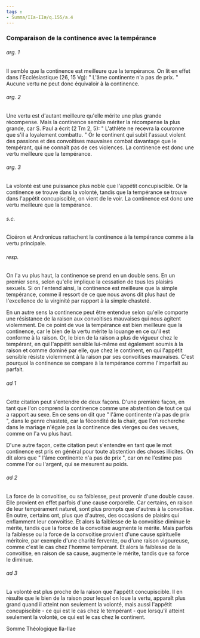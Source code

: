 ```yaml
---
tags : 
- Summa/IIa-IIæ/q.155/a.4
---
```


### Comparaison de la continence avec la tempérance

###### arg. 1
Il semble que la continence est meilleure que la tempérance. On lit en effet dans l'Ecclésiastique (26, 15 Vg): " L'âme continente n'a pas de prix. " Aucune vertu ne peut donc équivaloir à la continence. 

###### arg. 2
Une vertu est d'autant meilleure qu'elle mérite une plus grande récompense. Mais la continence semble mériter la récompense la plus grande, car S. Paul a écrit (2 Tm 2, 5): " L'athlète ne recevra la couronne que s'il a loyalement combattu. " Or le continent qui subit l'assaut violent des passions et des convoitises mauvaises combat davantage que le tempérant, qui ne connaît pas de ces violences. La continence est donc une vertu meilleure que la tempérance. 

###### arg. 3
La volonté est une puissance plus noble que l'appétit concupiscible. Or la continence se trouve dans la volonté, tandis que la tempérance se trouve dans l'appétit concupiscible, on vient de le voir. La continence est donc une vertu meilleure que la tempérance. 

###### s.c.
Cicéron et Andronicus rattachent la continence à la tempérance comme à la vertu principale. 

###### resp.
On l'a vu plus haut, la continence se prend en un double sens. En un premier sens, selon qu'elle implique la cessation de tous les plaisirs sexuels. Si on l'entend ainsi, la continence est meilleure que la simple tempérance, comme il ressort de ce que nous avons dit plus haut de l'excellence de la virginité par rapport à la simple chasteté. 

En un autre sens la continence peut être entendue selon qu'elle comporte une résistance de la raison aux convoitises mauvaises qui nous agitent violemment. De ce point de vue la tempérance est bien meilleure que la continence, car le bien de la vertu mérite la louange en ce qu'il est conforme à la raison. Or, le bien de la raison a plus de vigueur chez le tempérant, en qui l'appétit sensible lui-même est également soumis à la raison et comme dominé par elle, que chez le continent, en qui l'appétit sensible résiste violemment à la raison par ses convoitises mauvaises. C'est pourquoi la continence se compare à la tempérance comme l'imparfait au parfait. 

###### ad 1
Cette citation peut s'entendre de deux façons. D'une première façon, en tant que l'on comprend la continence comme une abstention de tout ce qui a rapport au sexe. En ce sens on dit que " l'âme continente n'a pas de prix ", dans le genre chasteté, car la fécondité de la chair, que l'on recherche dans le mariage n'égale pas la continence des vierges ou des veuves, comme on l'a vu plus haut. 

D'une autre façon, cette citation peut s'entendre en tant que le mot continence est pris en général pour toute abstention des choses illicites. On dit alors que " l'âme continente n'a pas de prix ", car on ne l'estime pas comme l'or ou l'argent, qui se mesurent au poids. 

###### ad 2
La force de la convoitise, ou sa faiblesse, peut provenir d'une double cause. Elle provient en effet parfois d'une cause corporelle. Car certains, en raison de leur tempérament naturel, sont plus prompts que d'autres à la convoitise. En outre, certains ont, plus que d'autres, des occasions de plaisirs qui enflamment leur convoitise. Et alors la faiblesse de la convoitise diminue le mérite, tandis que la force de la convoitise augmente le mérite. Mais parfois la faiblesse ou la force de la convoitise provient d'une cause spirituelle méritoire, par exemple d'une charité fervente, ou d'une raison vigoureuse, comme c'est le cas chez l'homme tempérant. Et alors la faiblesse de la convoitise, en raison de sa cause, augmente le mérite, tandis que sa force le diminue. 

###### ad 3
La volonté est plus proche de la raison que l'appétit concupiscible. Il en résulte que le bien de la raison pour lequel on loue la vertu, apparaît plus grand quand il atteint non seulement la volonté, mais aussi l'appétit concupiscible - ce qui est le cas chez le tempérant - que lorsqu'il atteint seulement la volonté, ce qui est le cas chez le continent. 

Somme Théologique IIa-IIae 


